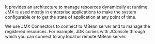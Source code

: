 It provides an architecture to manage resources dynamically at runtime. JMX is used mostly in enterprise applications to make the system configurable or to get the state of application at any point of time.

We use JMX Connectors to connect to MBean server and to manage the registered resources. For example, JDK comes with JConsole through which you can connect to any local or remote MBean server.
